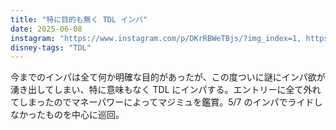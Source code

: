 ```yaml
---
title: "特に目的も無く TDL インパ"
date: 2025-06-08
instagram: "https://www.instagram.com/p/DKrRBWeTBjs/?img_index=1, https://www.instagram.com/p/DKs_ahIzZn9/?img_index=1, https://www.instagram.com/p/DKtTBwLzE2i/?img_index=1, https://www.instagram.com/p/DKuc2m3TYrR/?img_index=1"
disney-tags: "TDL"
---
```


今までのインパは全て何か明確な目的があったが、この度ついに謎にインパ欲が湧き出してしまい、特に意味もなく TDL にインパする。エントリーに全て外れてしまったのでマネーパワーによってマジミュを鑑賞。5/7 のインパでライドしなかったものを中心に巡回。  